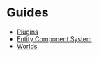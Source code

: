 # Guides
 - [Plugins](api/plugins/README.md)
 - [Entity Component System](api/ecs/README.md)
 - [Worlds](api/worlds/README.md)
